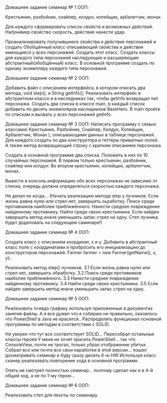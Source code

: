 Домашнее задание семинар № 1 ООП:

Крестьянин, разбойник, снайпер, колдун, копейщик, арбалетчик, монах.

Для каждого сформировать список свойств и возможных действий. Напрнимер свойство скорость, действие нанести удар.

Проанализировать получившиеся свойства и действия персонажей и создать Обобщённый класс описывающий свойства и действия имеющиеся у всех персонажей. Создать этот класс. Создать классы для каждого типа персонажей наследующие и расширяющие абстрактный(обобщённый) класс. В основной программе создать по одному экземпляру каждого типа персонажей.

Домашнее задание семинар № 2 ООП:

Добавить файл с описанием интерфейса, в котором описать два метода, void step(); и String getInfo(); Реализовать интерфейс в абстрактном классе и в наследниках так, чтобы getInfo возвращал тип персонажа. Создать два списка в классе main, в каждый список добавить по десять экземпляров наследников BaseHero. В main пройти по спискам и вызвать у всех персонажей getInfo.

Домашнее задание семинар № 3 ООП: 
Написать программу с семью классами( Крестьянин, Разбойник, Снайпер, Колдун, Копейщик, Арбалетчик, Монах ), описывающими данных в таблице персонажей. Для каждого создать по два конструктора и геттеры приватных полей. А также метод возвращающий строку с кратким описанием персонажа.

Создать в основной программе два списка. Положить в них по 10 случайных персонажей. В первом только крестьянин, разбойник, снайпер или колдун. Во втором крестьянин, копейщик, арбалетчик, монах.

Вывести в консоль информацию обо всех персонажах не зависимо от списка, очередь должна определяться скоростью каждого персонажа.

Не делал не когда... (Начать реализацию метода step у лучников. Если жизнь равна нулю или стрел нет, завершить оьработку. Поиск среди противников наиболее приближённого. Нанести среднее повреждение найденному противнику. Найти среди своих крестьянина. Если найден завершить метод иначе уменьшить запас стрел на одну. Степ лучника будет доделовать на следующем саминаре!)

Домашнее задание семинар № 4 ООП:

Создать класс с описанием координат, x и y. Добавить в абстрактный класс поле с координатами и пробросить его инициализацию до конструкторов персонажей. Farmer farmer = new Farmer(getName(), x, y);

Реализовать метод step() лучников. 3.1 Если жизнь равна нулю или стрел нет, завершить обработку. 3.2 Поиск среди противников наиболее приближённого. 3.3 Нанести среднее повреждение найденному противнику. 3.4 Найти среди своих крестьянина. 3.5 Если найден завершить метод иначе уменьшить запас стрел на одну.

Домашнее задание семинар № 5 ООП:

Реализовать псевдо графику используя приложенные в документах занятия файлы. А я все думал что я собираю не правильно, оказалось что PowerShell в Java не красится.. Распределить функционал основной программы по методам в соответствии с SOLID.

Не уверен что тут все соответствует SOLID... Пересобрал остальные классы героев У меня не хочет красить PowerShell... так что ConsoleView, почти не трогал, только убрал отображение убитых Собрал все или почти все свои наработки в этой версии... пошел досматривать семинар и буду сразу делать 6-ю HW Используя класс сканер реализовать повторение хода в основной программе.

Опять не смотрел полностью семинар... поэтому сделал как и в 4-й общий ход, а не по 1-му герою...

Домашнее задание семинар № 6 ООП:

Реализовать степ для пехоты по семинару.